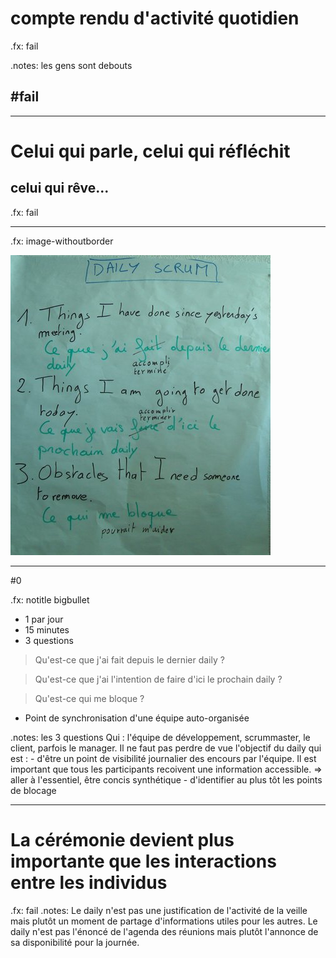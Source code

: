# compte rendu d'activité <span class="green">quotidien</span>

.fx: fail

.notes: les gens sont debouts

## #fail

---


# Celui qui parle, celui qui réfléchit
## celui qui rêve...
.fx: fail

---

.fx: image-withoutborder

![ce que j'ai terminé hier, ce que je vais terminé aujourd'hui, ce qui me bloque](images/daily-small.jpg)

---

#0

.fx: notitle bigbullet

* 1 par jour
* 15 minutes
* 3 questions

> Qu'est-ce que j'ai fait depuis le dernier daily ?

> Qu'est-ce que j'ai l'intention de faire d'ici le prochain daily ?

> Qu'est-ce qui me bloque ?

* Point de synchronisation d'une équipe auto-organisée

.notes: les 3 questions Qui : l'équipe de développement, scrummaster, le client, parfois le manager. Il ne faut pas perdre de vue l'objectif du daily qui est : - d'être un point de visibilité journalier des encours par l'équipe.  Il est important que tous les participants recoivent une information accessible. => aller à l'essentiel, être concis synthétique - d'identifier au plus tôt les points de blocage

---

# La cérémonie devient plus importante que les interactions entre les individus

.fx: fail
.notes: Le daily n'est pas une justification de l'activité de la veille mais plutôt un moment de partage d'informations utiles pour les autres. Le daily n'est pas l'énoncé de l'agenda des réunions mais plutôt l'annonce de sa disponibilité pour la journée. 

